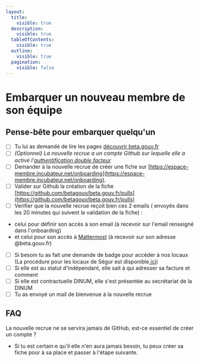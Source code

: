 ```yaml
---
layout:
  title:
    visible: true
  description:
    visible: true
  tableOfContents:
    visible: true
  outline:
    visible: true
  pagination:
    visible: false
---
```


# Embarquer un nouveau membre de son équipe

## Pense-bête pour embarquer quelqu'un

* [ ] Tu lui as demandé de lire les pages [découvrir beta.gouv.fr](broken-reference)
* [ ] _(Optionnel) La nouvelle recrue a un compte Github sur lequelle elle a activé l'_[_authentification double facteur_](https://ma-vie-administrative.fr/particuliers/ma-vie-connectee/authentification-double-facteur/)
* [ ] Demander à la nouvelle recrue de créer une fiche sur [https://espace-membre.incubateur.net/onboarding](https://espace-membre.incubateur.net/onboarding).
* [ ] Valider sur Github la création de la fiche [https://github.com/betagouv/beta.gouv.fr/pulls](https://github.com/betagouv/beta.gouv.fr/pulls)
* [ ] Verifier que la nouvelle recrue reçoit bien ces 2 emails ( envoyés dans les 20 minutes qui suivent la validation de la fiche) :

<!---->

* celui pour définir son accès à son email (à recevoir sur l'email renseigné dans l'onboarding)
* et celui pour son accès à [Mattermost](https://mattermost.incubateur.net) (à recevoir sur son adresse @beta.gouv.fr)

<!---->

* [ ] Si besoin tu as fait une demande de badge pour accéder à nos locaux (La procédure pour les locaux de Ségur est disponible[ ici](../../travailler-chez-beta.gouv.fr/vie-quotidienne-et-bien-etre/travailler-dans-les-lieux-partages/locaux/faire-une-demande-de-badge.md))
* [ ] Si elle est au statut d'indépendant, elle sait à qui adresser sa facture et comment
* [ ] Si elle est contractuelle DINUM, elle s'est présentée au secrétariat de la DINUM
* [ ] Tu as envoyé un mail de bienvenue à la nouvelle recrue

## FAQ

La nouvelle recrue ne se servira jamais de GitHub, est-ce essentiel de créer un compte ?

* Si tu est certain·e qu'il·elle n'en aura jamais besoin, tu peux créer sa fiche pour à sa place et passer à l'étape suivante.

